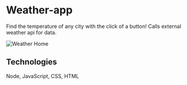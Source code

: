 # Weather-app
Find the temperature of any city with the click of a button! Calls external weather api for data.

![Weather Home](https://user-images.githubusercontent.com/50893413/109353660-aa006e00-784a-11eb-893a-8387f26e6118.png)

## Technologies
Node, JavaScript, CSS, HTML
